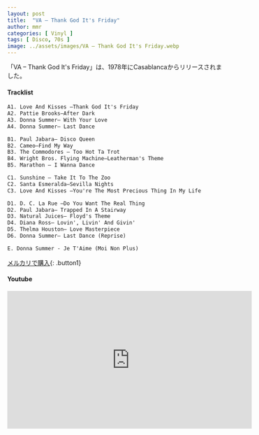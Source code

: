 ```yaml
---
layout: post
title:  "VA – Thank God It's Friday"
author: mmr
categories: [ Vinyl ]
tags: [ Disco, 70s ]
image: ../assets/images/VA – Thank God It's Friday.webp
---
```


「VA – Thank God It's Friday」は、1978年にCasablancaからリリースされました。

#### Tracklist
```md
A1. Love And Kisses –Thank God It's Friday
A2. Pattie Brooks–After Dark
A3. Donna Summer– With Your Love
A4. Donna Summer– Last Dance

B1. Paul Jabara– Disco Queen
B2. Cameo–Find My Way
B3. The Commodores – Too Hot Ta Trot
B4. Wright Bros. Flying Machine–Leatherman's Theme
B5. Marathon – I Wanna Dance

C1. Sunshine – Take It To The Zoo
C2. Santa Esmeralda–Sevilla Nights
C3. Love And Kisses –You're The Most Precious Thing In My Life

D1. D. C. La Rue –Do You Want The Real Thing
D2. Paul Jabara– Trapped In A Stairway
D3. Natural Juices– Floyd's Theme
D4. Diana Ross– Lovin', Livin' And Givin'
D5. Thelma Houston– Love Masterpiece
D6. Donna Summer– Last Dance (Reprise)

E. Donna Summer - Je T'Aime (Moi Non Plus)
```

[メルカリで購入](https://jp.mercari.com/item/m32254074664?afid=6142608987){: .button1}

#### Youtube
<iframe width="560" height="315" src="https://www.youtube.com/embed/lZypJPjK2Sw?si=ycy2M3pNCLSiI-rz" title="YouTube video player" frameborder="0" allow="accelerometer; autoplay; clipboard-write; encrypted-media; gyroscope; picture-in-picture; web-share" referrerpolicy="strict-origin-when-cross-origin" allowfullscreen></iframe>